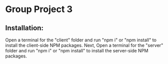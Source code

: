 # Group Project 3

## Installation:

Open a terminal for the "client" folder and run "npm i" or "npm install" to install the client-side NPM packages.
Next, Open a terminal for the "server" folder and run "npm i" or "npm install" to install the server-side NPM packages.
